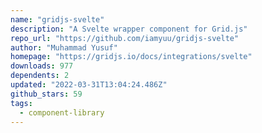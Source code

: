 ```yaml
---
name: "gridjs-svelte"
description: "A Svelte wrapper component for Grid.js"
repo_url: "https://github.com/iamyuu/gridjs-svelte"
author: "Muhammad Yusuf"
homepage: "https://gridjs.io/docs/integrations/svelte"
downloads: 977
dependents: 2
updated: "2022-03-31T13:04:24.486Z"
github_stars: 59
tags: 
  - component-library
---
```

